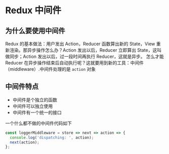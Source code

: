 # Redux 中间件

## 为什么要使用中间件

Redux 的基本做法：用户发出 Action，Reducer 函数算出新的 State，View 重新渲染。那异步操作怎么办？Action 发出以后，Reducer 立即算出 State，这叫做同步；Action 发出以后，过一段时间再执行 Reducer，这就是异步。
怎么才能 Reducer 在异步操作结束后自动执行呢？这就要用到新的工具：中间件（middleware）.中间件处理的是 `action` 对象

## 中间件特点

- 中间件是个独立的函数
- 中间件可以独立使用
- 中间件有一个统一的接口

一个什么都不做的中间件代码如下

```js
const loggerMiddleware = store => next => action => {
  console.log('dispatching: ', action);
  next(action);
};
```
